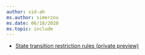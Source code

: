```yaml
---
author: sid-ah
ms.author: simerzou
ms.date: 06/18/2020
ms.topic: include
---
```


- [State transition restriction rules (private preview)](#state-transition-restriction-rules-private-preview)